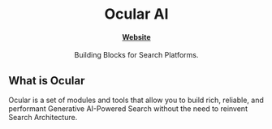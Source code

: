 <h1 align="center">
  Ocular AI
</h1>

<h4 align="center">
  <a href="https://www.useocular.com/">Website</a>
</h4>

<p align="center">
  Building Blocks for Search Platforms.
</p>
<p align="center">
</p>

## What is Ocular

Ocular is a set of modules and tools that allow you to build rich, reliable, and performant Generative AI-Powered Search without the need to reinvent Search Architecture.

